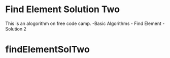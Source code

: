 # Find Element Solution Two

This is an alogorithm on free code camp.
    -Basic Algorithms
        - Find Element - Solution 2
 

# findElementSolTwo
